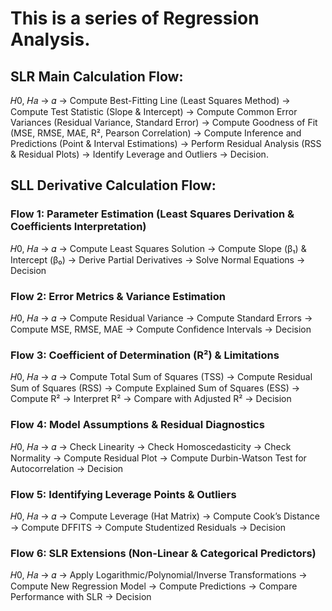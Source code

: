 # This is a series of Regression Analysis.
## SLR Main Calculation Flow:
𝐻0, 𝐻𝑎 → 𝛼 → Compute Best-Fitting Line (Least Squares Method) → Compute Test Statistic (Slope & Intercept) → Compute Common Error Variances (Residual Variance, Standard Error) → Compute Goodness of Fit (MSE, RMSE, MAE, R², Pearson Correlation) → Compute Inference and Predictions (Point & Interval Estimations) → Perform Residual Analysis (RSS & Residual Plots) → Identify Leverage and Outliers → Decision.

## SLL Derivative Calculation Flow:
### Flow 1: Parameter Estimation (Least Squares Derivation & Coefficients Interpretation)
𝐻0, 𝐻𝑎 → 𝛼 → Compute Least Squares Solution → Compute Slope (β₁) & Intercept (β₀) → Derive Partial Derivatives → Solve Normal Equations → Decision

### Flow 2: Error Metrics & Variance Estimation
𝐻0, 𝐻𝑎 → 𝛼 → Compute Residual Variance → Compute Standard Errors → Compute MSE, RMSE, MAE → Compute Confidence Intervals → Decision

### Flow 3: Coefficient of Determination (R²) & Limitations
𝐻0, 𝐻𝑎 → 𝛼 → Compute Total Sum of Squares (TSS) → Compute Residual Sum of Squares (RSS) → Compute Explained Sum of Squares (ESS) → Compute R² → Interpret R² → Compare with Adjusted R² → Decision

### Flow 4: Model Assumptions & Residual Diagnostics
𝐻0, 𝐻𝑎 → 𝛼 → Check Linearity → Check Homoscedasticity → Check Normality → Compute Residual Plot → Compute Durbin-Watson Test for Autocorrelation → Decision

### Flow 5: Identifying Leverage Points & Outliers
𝐻0, 𝐻𝑎 → 𝛼 → Compute Leverage (Hat Matrix) → Compute Cook’s Distance → Compute DFFITS → Compute Studentized Residuals → Decision

### Flow 6: SLR Extensions (Non-Linear & Categorical Predictors)
𝐻0, 𝐻𝑎 → 𝛼 → Apply Logarithmic/Polynomial/Inverse Transformations → Compute New Regression Model → Compute Predictions → Compare Performance with SLR → Decision

